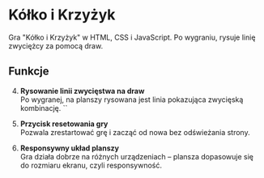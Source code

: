 # Kółko i Krzyżyk

Gra "Kółko i Krzyżyk" w HTML, CSS i JavaScript. Po wygraniu, rysuje linię zwyciężcy za pomocą draw.

## Funkcje

4. **Rysowanie linii zwycięstwa na draw**  
   Po wygranej, na planszy rysowana jest linia pokazująca zwycięską kombinację.
   ``
   
7. **Przycisk resetowania gry**  
   Pozwala zrestartować grę i zacząć od nowa bez odświeżania strony.

8. **Responsywny układ planszy**  
   Gra działa dobrze na różnych urządzeniach – plansza dopasowuje się do rozmiaru ekranu, czyli responsywność.

